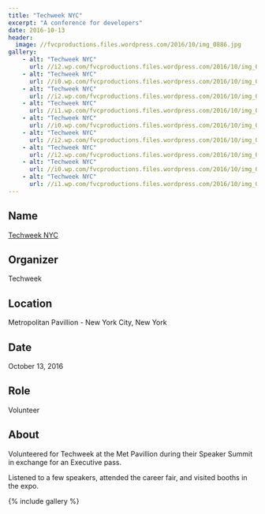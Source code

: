 ```yaml
---
title: "Techweek NYC"
excerpt: "A conference for developers"
date: 2016-10-13
header:
  image: //fvcproductions.files.wordpress.com/2016/10/img_0886.jpg
gallery:
    - alt: "Techweek NYC"
      url: //i2.wp.com/fvcproductions.files.wordpress.com/2016/10/img_0875.jpg?w=348&h=261&crop&ssl=1&zoom=2
    - alt: "Techweek NYC"
      url: //i0.wp.com/fvcproductions.files.wordpress.com/2016/10/img_0865.jpg?w=348&h=261&crop&ssl=1&zoom=2
    - alt: "Techweek NYC"
      url: //i2.wp.com/fvcproductions.files.wordpress.com/2016/10/img_0872.jpg?w=394&h=526&crop&ssl=1&zoom=2
    - alt: "Techweek NYC"
      url: //i1.wp.com/fvcproductions.files.wordpress.com/2016/10/img_0870.jpg?w=496&h=372&crop&ssl=1&zoom=2
    - alt: "Techweek NYC"
      url: //i0.wp.com/fvcproductions.files.wordpress.com/2016/10/img_0878.jpg?w=246&h=184&crop&ssl=1&zoom=2
    - alt: "Techweek NYC"
      url: //i2.wp.com/fvcproductions.files.wordpress.com/2016/10/img_0888.jpg?w=246&h=184&crop&ssl=1&zoom=2
    - alt: "Techweek NYC"
      url: //i2.wp.com/fvcproductions.files.wordpress.com/2016/10/img_0877.jpg?w=274&h=205&crop&ssl=1&zoom=2
    - alt: "Techweek NYC"
      url: //i0.wp.com/fvcproductions.files.wordpress.com/2016/10/img_0890.jpg?w=274&h=205&crop&ssl=1&zoom=2
    - alt: "Techweek NYC"
      url: //i1.wp.com/fvcproductions.files.wordpress.com/2016/10/img_0886.jpg?w=468&h=624&crop&ssl=1&zoom=2
---
```


## Name

<a title="Techweek NYC" href="//techweek.com" target="_blank" rel="noopener">Techweek NYC</a>

## Organizer

Techweek

## Location

Metropolitan Pavillion - New York City, New York

## Date

October 13, 2016

## Role

Volunteer

## About

Volunteered for Techweek at the Met Pavillion during their Speaker Summit in exchange for an Executive pass.

Listened to a few speakers, attended the career fair, and visited booths in the expo.

{% include gallery %}
